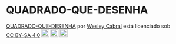 # QUADRADO-QUE-DESENHA

<p xmlns:cc="http://creativecommons.org/ns#" xmlns:dct="http://purl.org/dc/terms/"><a property="dct:title" rel="cc :attributionURL" href="https://github.com/017wesleyx/QUADRADO-QUE-DESENHA">QUADRADO-QUE-DESENHA</a> por <a rel="cc:attributionURL dct:creator" property="cc: attributionName" href="https://github.com/017wesleyx?tab=repositories">Wesley Cabral</a> está licenciado sob <a href="https://creativecommons.org/licenses/by-sa/4.0/ ?ref=chooser-v1" target="_blank" rel="license noopener noreferrer" style="display:inline-block;">CC BY-SA 4.0<img style="height:22px!important;margin-left: 3px;alinhamento vertical:fundo do texto;" src="https://mirrors.creativecommons.org/presskit/icons/cc.svg?ref=chooser-v1" alt=""><img style="height:22px!important;margin-left:3px;vertical -align:texto inferior;" src="https://mirrors.creativecommons.org/presskit/icons/by.svg?ref=chooser-v1" alt=""><img style="height:22px!important;margin-left:3px;vertical -align:texto inferior;" src="https://mirrors.creativecommons.org/presskit/icons/sa.svg?ref=chooser-v1" alt=""></a></p>
